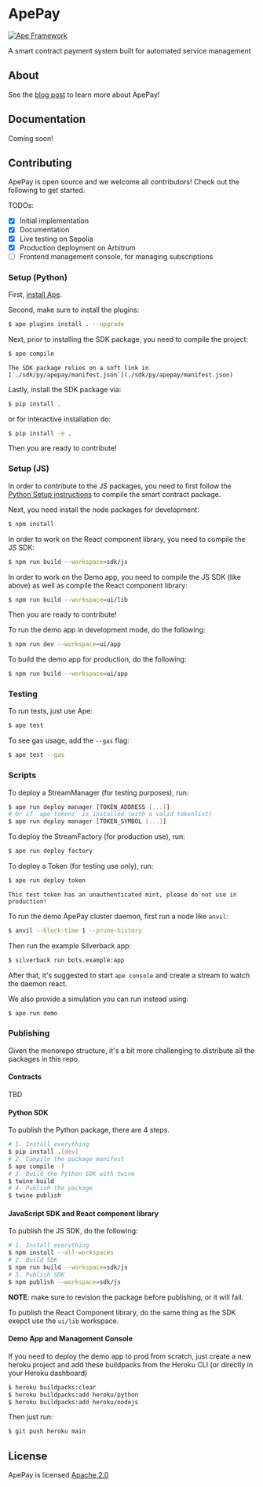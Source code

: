 # ApePay

[![Ape Framework](https://img.shields.io/badge/Built%20with-Ape%20Framework-brightgreen.svg)](https://apeworx.io)

A smart contract payment system built for automated service management

## About

See the [blog post](https://mirror.xyz/apeworx.eth/XPAko-Ez-BqHJF5zaB9sG8kfuDutNn1TqPg4827C7fw) to learn more about ApePay!

## Documentation

Coming soon!

## Contributing

ApePay is open source and we welcome all contributors! Check out the following to get started.

TODOs:

- [x] Initial implementation
- [x] Documentation
- [x] Live testing on Sepolia
- [x] Production deployment on Arbitrum
- [ ] Frontend management console, for managing subscriptions

### Setup (Python)

First, [install Ape](https://docs.apeworx.io/ape/stable/userguides/quickstart.html#installation).

Second, make sure to install the plugins:

```sh
$ ape plugins install . --upgrade
```

Next, prior to installing the SDK package, you need to compile the project:

```sh
$ ape compile
```

```{note}
The SDK package relies on a soft link in [`./sdk/py/apepay/manifest.json`](./sdk/py/apepay/manifest.json)
```

Lastly, install the SDK package via:

```sh
$ pip install .
```

or for interactive installation do:

```sh
$ pip install -e .
```

Then you are ready to contribute!

### Setup (JS)

In order to contribute to the JS packages, you need to first follow the [Python Setup instructions](#setup-python) to compile the smart contract package.

Next, you need install the node packages for development:

```sh
$ npm install
```

In order to work on the React component library, you need to compile the JS SDK:

```sh
$ npm run build --workspace=sdk/js
```

In order to work on the Demo app, you need to compile the JS SDK (like above) as well as compile the React component library:

```sh
$ npm run build --workspace=ui/lib
```

Then you are ready to contribute!

To run the demo app in development mode, do the following:

```sh
$ npm run dev --workspace=ui/app
```

To build the demo app for production, do the following:

```sh
$ npm run build --workspace=ui/app
```

### Testing

To run tests, just use Ape:

```sh
$ ape test
```

To see gas usage, add the `--gas` flag:

```sh
$ ape test --gas
```

### Scripts

To deploy a StreamManager (for testing purposes), run:

```sh
$ ape run deploy manager [TOKEN_ADDRESS [...]]
# Or if `ape tokens` is installed (with a valid tokenlist)
$ ape run deploy manager [TOKEN_SYMBOL [...]]
```

To deploy the StreamFactory (for production use), run:

```sh
$ ape run deploy factory
```

To deploy a Token (for testing use only), run:

```sh
$ ape run deploy token
```

```{warning}
This test token has an unauthenticated mint, please do not use in production!
```

To run the demo ApePay cluster daemon, first run a node like `anvil`:

```sh
$ anvil --block-time 1 --prune-history
```

Then run the example Silverback app:

```sh
$ silverback run bots.example:app
```

After that, it's suggested to start `ape console` and create a stream to watch the daemon react.

We also provide a simulation you can run instead using:

```sh
$ ape run demo
```

### Publishing

Given the monorepo structure, it's a bit more challenging to distribute all the packages in this repo.

#### Contracts

TBD

#### Python SDK

To publish the Python package, there are 4 steps.

```sh
# 1. Install everything
$ pip install .[dev]
# 2. Compile the package manifest
$ ape compile -f
# 3. Build the Python SDK with twine
$ twine build
# 4. Publish the package
$ twine publish
```

#### JavaScript SDK and React component library

To publish the JS SDK, do the following:

```sh
# 1. Install everything
$ npm install --all-workspaces
# 2. Build SDK
$ npm run build --workspace=sdk/js
# 3. Publish SDK
$ npm publish --workspace=sdk/js
```

**NOTE**: make sure to revision the package before publishing, or it will fail.

To publish the React Component library, do the same thing as the SDK exepct use the `ui/lib` workspace.

#### Demo App and Management Console

If you need to deploy the demo app to prod from scratch, just create a new heroku project and add these buildpacks from the Heroku CLI (or directly in your Heroku dashboard)

```sh
$ heroku buildpacks:clear
$ heroku buildpacks:add heroku/python
$ heroku buildpacks:add heroku/nodejs
```

Then just run:

```sh
$ git push heroku main
```

## License

ApePay is licensed [Apache 2.0](./LICENSE)
